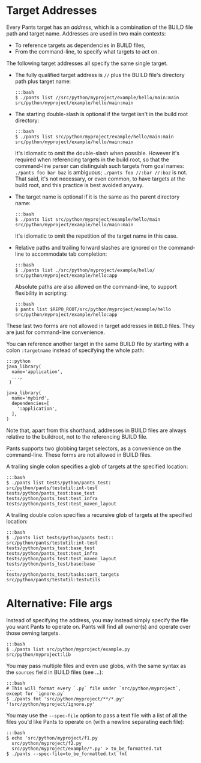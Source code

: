 Target Addresses
================

Every Pants target has an _address_, which is a combination of the BUILD file path and target name.
Addresses are used in two main contexts:

+ To reference targets as dependencies in BUILD files,
+ From the command-line, to specify what targets to act on.

<a pantsmark="addresses_synonyms"> </a>

The following target addresses all specify the same single target.

-   The fully qualified target address is `//` plus the BUILD file's directory path plus target name:

        :::bash
        $ ./pants list //src/python/myproject/example/hello/main:main
        src/python/myproject/example/hello/main:main

-   The starting double-slash is optional if the target isn't in the build root directory:

        :::bash
        $ ./pants list src/python/myproject/example/hello/main:main
        src/python/myproject/example/hello/main:main

    It's idiomatic to omit the double-slash when possible.  However it's required when referencing
    targets in the build root, so that the command-line parser can distinguish such targets from
    goal names: `./pants foo bar baz` is ambiguous; `./pants foo //:bar //:baz` is not.
    That said, it's not necessary, or even common, to have targets at the build root, and this
    practice is best avoided anyway.

-   The target name is optional if it is the same as the parent directory name:

        :::bash
        $ ./pants list src/python/myproject/example/hello/main
        src/python/myproject/example/hello/main:main

    It's idiomatic to omit the repetition of the target name in this case.

-   Relative paths and trailing forward slashes are ignored on the
    command-line to accommodate tab completion:

        :::bash
        $ ./pants list ./src/python/myproject/example/hello/
        src/python/myproject/example/hello:app

    Absolute paths are also allowed on the command-line, to support flexibility in scripting:

        :::bash
        $ pants list $REPO_ROOT/src/python/myproject/example/hello
        src/python/myproject/example/hello:app

These last two forms are not allowed in target addresses in `BUILD` files.
They are just for command-line convenience.

You can reference another target in the same BUILD file by starting with a
colon ``:targetname`` instead of specifying the whole path:

    :::python
    java_library(
      name='application',
      ...,
     )
     
    java_library(
      name='mybird',
      dependencies=[
        ':application',
      ],
    )

Note that, apart from this shorthand, addresses in BUILD files are always relative to the buildroot,
not to the referencing BUILD file.

Pants supports two globbing target selectors, as a convenience on the command-line. These forms
are not allowed in BUILD files.

A trailing single colon specifies a glob of targets at the specified location:

    :::bash
    $ ./pants list tests/python/pants_test:
    src/python/pants/testutil:int-test
    tests/python/pants_test:base_test
    tests/python/pants_test:test_infra
    tests/python/pants_test:test_maven_layout

A trailing double colon specifies a recursive glob of targets at the specified location:

    :::bash
    $ ./pants list tests/python/pants_test::
    src/python/pants/testutil:int-test
    tests/python/pants_test:base_test
    tests/python/pants_test:test_infra
    tests/python/pants_test:test_maven_layout
    tests/python/pants_test/base:base
    ...
    tests/python/pants_test/tasks:sort_targets
    src/python/pants/testutil:testutils

Alternative: File args
======================

Instead of specifying the address, you may instead simply specify the file you want Pants to operate on. Pants will find all owner(s) and operate over those owning targets.

    :::bash
    $ ./pants list src/python/myproject/example.py
    src/python/myproject:lib

You may pass multiple files and even use globs, with the same syntax as the `sources` field in BUILD files (see ...):

    :::bash
    # This will format every `.py` file under `src/python/myproject`, except for `ignore.py`
    $ ./pants fmt 'src/python/myproject/**/*.py' '!src/python/myproject/ignore.py'

You may use the `--spec-file` option to pass a text file with a list of all the files you'd like Pants to operate on (with a newline separating each file):

    :::bash
    $ echo 'src/python/myproject/f1.py
      src/python/myproject/f2.py
      src/python/myproject/example/*.py' > to_be_formatted.txt
    $ ./pants --spec-file=to_be_formatted.txt fmt
